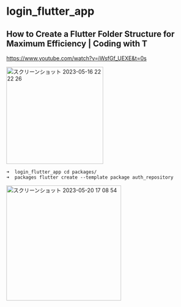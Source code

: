 # login_flutter_app

## How to Create a Flutter Folder Structure for Maximum Efficiency | Coding with T
https://www.youtube.com/watch?v=iWsfGf_UEXE&t=0s

<img width="253" alt="スクリーンショット 2023-05-16 22 22 26" src="https://github.com/YamamotoDesu/login_flutter_app/assets/47273077/2a719cc0-ef33-4421-a8ed-84fa33d46150">


```
➜  login_flutter_app cd packages/
➜  packages flutter create --template package auth_repository
```


<img width="300" alt="スクリーンショット 2023-05-20 17 08 54" src="https://github.com/YamamotoDesu/login_flutter_app/assets/47273077/a2248b03-0204-41fe-af91-efff5e8f4ec5">

